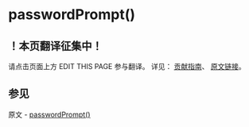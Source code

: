 # passwordPrompt()

## ！本页翻译征集中！

请点击页面上方 EDIT THIS PAGE 参与翻译。
详见：
[贡献指南]( https://github.com/JinMuInfo/MongoDB-Manual-zh/blob/master/CONTRIBUTING.md )、
[原文链接](  https://docs.mongodb.com/manual/reference/method/passwordPrompt/  )。

## 参见

原文 - [passwordPrompt()]( https://docs.mongodb.com/manual/reference/method/passwordPrompt/ )

